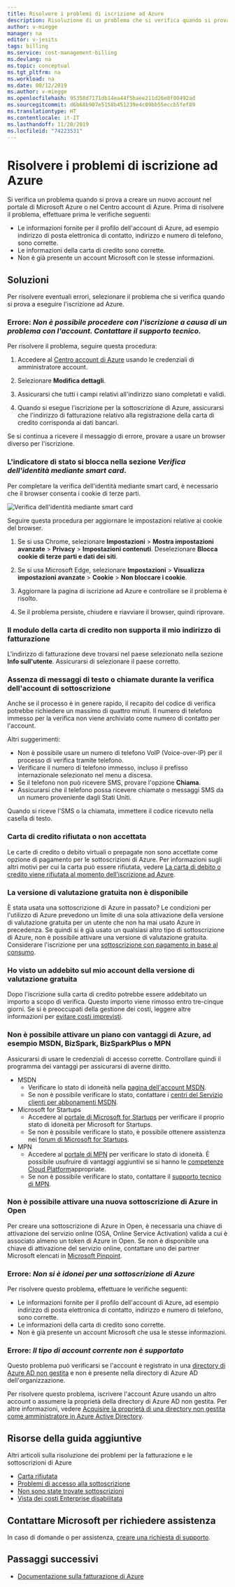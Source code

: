 ```yaml
---
title: Risolvere i problemi di iscrizione ad Azure
description: Risoluzione di un problema che si verifica quando si prova a creare un nuovo account nel portale o nel Centro account di Microsoft Azure.
author: v-miegge
manager: na
editor: v-jesits
tags: billing
ms.service: cost-management-billing
ms.devlang: na
ms.topic: conceptual
ms.tgt_pltfrm: na
ms.workload: na
ms.date: 08/12/2019
ms.author: v-miegge
ms.openlocfilehash: 95358d7171db14ea44f5baee211d26e8f00492ad
ms.sourcegitcommit: d6b68b907e5158b451239e4c09bb55eccb5fef89
ms.translationtype: HT
ms.contentlocale: it-IT
ms.lasthandoff: 11/20/2019
ms.locfileid: "74223531"
---
```

# <a name="troubleshoot-azure-sign-up"></a>Risolvere i problemi di iscrizione ad Azure

Si verifica un problema quando si prova a creare un nuovo account nel portale di Microsoft Azure o nel Centro account di Azure. Prima di risolvere il problema, effettuare prima le verifiche seguenti:

- Le informazioni fornite per il profilo dell'account di Azure, ad esempio indirizzo di posta elettronica di contatto, indirizzo e numero di telefono, sono corrette.
- Le informazioni della carta di credito sono corrette.
- Non è già presente un account Microsoft con le stesse informazioni.

## <a name="resolutions"></a>Soluzioni

Per risolvere eventuali errori, selezionare il problema che si verifica quando si prova a eseguire l'iscrizione ad Azure.

### <a name="error-we-cannot-proceed-with-sign-up-due-to-an-issue-with-your-account-please-contact-billing-support"></a>Errore: *Non è possibile procedere con l'iscrizione a causa di un problema con l'account. Contattare il supporto tecnico.*

Per risolvere il problema, seguire questa procedura:

1. Accedere al [Centro account di Azure](https://account.azure.com/Profile) usando le credenziali di amministratore account.

2. Selezionare **Modifica dettagli**.

3. Assicurarsi che tutti i campi relativi all'indirizzo siano completati e validi.

4. Quando si esegue l'iscrizione per la sottoscrizione di Azure, assicurarsi che l'indirizzo di fatturazione relativo alla registrazione della carta di credito corrisponda ai dati bancari.

Se si continua a ricevere il messaggio di errore, provare a usare un browser diverso per l'iscrizione.

### <a name="progress-bar-hangs-in-identity-verification-by-card-section"></a>L'indicatore di stato si blocca nella sezione *Verifica dell'identità mediante smart card*.

Per completare la verifica dell'identità mediante smart card, è necessario che il browser consenta i cookie di terze parti.

![Verifica dell'identità mediante smart card](./media/billing-troubleshoot-azure-sign-up/identify-verification-by-card.png)
 
Seguire questa procedura per aggiornare le impostazioni relative ai cookie del browser.

1. Se si usa Chrome, selezionare **Impostazioni** > **Mostra impostazioni avanzate** > **Privacy** > **Impostazioni contenuti**. Deselezionare **Blocca cookie di terze parti e dati dei siti**.

2. Se si usa Microsoft Edge, selezionare **Impostazioni** > **Visualizza impostazioni avanzate** > **Cookie** > **Non bloccare i cookie**.

3. Aggiornare la pagina di iscrizione ad Azure e controllare se il problema è risolto.

4. Se il problema persiste, chiudere e riavviare il browser, quindi riprovare.

### <a name="credit-card-form-doesnt-support-my-billing-address"></a>Il modulo della carta di credito non supporta il mio indirizzo di fatturazione

L'indirizzo di fatturazione deve trovarsi nel paese selezionato nella sezione **Info sull'utente**. Assicurarsi di selezionare il paese corretto.

### <a name="no-text-messages-or-calls-during-sign-up-account-verification"></a>Assenza di messaggi di testo o chiamate durante la verifica dell'account di sottoscrizione

Anche se il processo è in genere rapido, il recapito del codice di verifica potrebbe richiedere un massimo di quattro minuti. Il numero di telefono immesso per la verifica non viene archiviato come numero di contatto per l'account.

Altri suggerimenti:

- Non è possibile usare un numero di telefono VoIP (Voice-over-IP) per il processo di verifica tramite telefono.
- Verificare il numero di telefono immesso, incluso il prefisso internazionale selezionato nel menu a discesa.
- Se il telefono non può ricevere SMS, provare l'opzione **Chiama**.
- Assicurarsi che il telefono possa ricevere chiamate o messaggi SMS da un numero proveniente dagli Stati Uniti.

Quando si riceve l'SMS o la chiamata, immettere il codice ricevuto nella casella di testo.

### <a name="credit-card-declined-or-not-accepted"></a>Carta di credito rifiutata o non accettata

Le carte di credito o debito virtuali o prepagate non sono accettate come opzione di pagamento per le sottoscrizioni di Azure. Per informazioni sugli altri motivi per cui la carta può essere rifiutata, vedere [La carta di debito o credito viene rifiutata al momento dell'iscrizione ad Azure](https://support.microsoft.com/help/4042960).

### <a name="free-trial-is-not-available"></a>La versione di valutazione gratuita non è disponibile

È stata usata una sottoscrizione di Azure in passato? Le condizioni per l'utilizzo di Azure prevedono un limite di una sola attivazione della versione di valutazione gratuita per un utente che non ha mai usato Azure in precedenza. Se quindi si è già usato un qualsiasi altro tipo di sottoscrizione di Azure, non è possibile attivare una versione di valutazione gratuita. Considerare l'iscrizione per una [sottoscrizione con pagamento in base al consumo](https://azure.microsoft.com/offers/ms-azr-0003p/).

### <a name="i-saw-a-charge-on-my-free-trial-account"></a>Ho visto un addebito sul mio account della versione di valutazione gratuita

Dopo l'iscrizione sulla carta di credito potrebbe essere addebitato un importo a scopo di verifica. Questo importo viene rimosso entro tre-cinque giorni. Se si è preoccupati della gestione dei costi, leggere altre informazioni per [evitare costi imprevisti](billing-getting-started.md).

### <a name="cant-activate-azure-benefit-plan-like-msdn-bizspark-bizsparkplus-or-mpn"></a>Non è possibile attivare un piano con vantaggi di Azure, ad esempio MSDN, BizSpark, BizSparkPlus o MPN

Assicurarsi di usare le credenziali di accesso corrette. Controllare quindi il programma dei vantaggi per assicurarsi di averne diritto.

- MSDN 
  - Verificare lo stato di idoneità nella [pagina dell'account MSDN](https://msdn.microsoft.com/subscriptions/manage/default.aspx).
  - Se non è possibile verificare lo stato, contattare i [centri del Servizio clienti per abbonamenti MSDN](https://msdn.microsoft.com/library/aa493452.aspx).
- Microsoft for Startups
  - Accedere al [portale di Microsoft for Startups](https://startups.microsoft.com/#start-two) per verificare il proprio stato di idoneità per Microsoft for Startups.
  - Se non è possibile verificare lo stato, è possibile ottenere assistenza nei [forum di Microsoft for Startups](https://www.microsoftpartnercommunity.com/t5/Microsoft-for-Startups/ct-p/Microsoft_Startups).
- MPN 
  - Accedere al [portale di MPN](https://mspartner.microsoft.com/Pages/Locale.aspx) per verificare lo stato di idoneità. È possibile usufruire di vantaggi aggiuntivi se si hanno le [competenze Cloud Platform](https://mspartner.microsoft.com/pages/membership/cloud-platform-competency.aspx)appropriate.
  - Se non è possibile verificare lo stato, contattare il [supporto tecnico di MPN](https://mspartner.microsoft.com/Pages/Support/Premium/contact-support.aspx).

### <a name="cant-activate-new-azure-in-open-subscription"></a>Non è possibile attivare una nuova sottoscrizione di Azure in Open

Per creare una sottoscrizione di Azure in Open, è necessaria una chiave di attivazione del servizio online (OSA, Online Service Activation) valida a cui è associato almeno un token di Azure in Open. Se non è disponibile una chiave di attivazione del servizio online, contattare uno dei partner Microsoft elencati in [Microsoft Pinpoint](https://pinpoint.microsoft.com/).

### <a name="error-you-are-not-eligible-for-an-azure-subscription"></a>Errore: *Non si è idonei per una sottoscrizione di Azure*

Per risolvere questo problema, effettuare le verifiche seguenti:

- Le informazioni fornite per il profilo dell'account di Azure, ad esempio indirizzo di posta elettronica di contatto, indirizzo e numero di telefono, sono corrette.
- Le informazioni della carta di credito sono corrette.
- Non è già presente un account Microsoft che usa le stesse informazioni.

### <a name="error-your-current-account-type-is-not-supported"></a>Errore: *Il tipo di account corrente non è supportato*

Questo problema può verificarsi se l'account è registrato in una [directory di Azure AD non gestita](../active-directory/users-groups-roles/directory-self-service-signup.md) e non è presente nella directory di Azure AD dell'organizzazione. 

Per risolvere questo problema, iscrivere l'account Azure usando un altro account o assumere la proprietà della directory di Azure AD non gestita. Per altre informazioni, vedere [Acquisire la proprietà di una directory non gestita come amministratore in Azure Active Directory](../active-directory/users-groups-roles/domains-admin-takeover.md).
 
## <a name="additional-help-resources"></a>Risorse della guida aggiuntive

Altri articoli sulla risoluzione dei problemi per la fatturazione e le sottoscrizioni di Azure

- [Carta rifiutata](billing-troubleshoot-declined-card.md)
- [Problemi di accesso alla sottoscrizione](billing-troubleshoot-sign-in-issue.md)
- [Non sono state trovate sottoscrizioni](billing-no-subscriptions-found.md)
- [Vista dei costi Enterprise disabilitata](billing-enterprise-mgmt-grp-troubleshoot-cost-view.md)

## <a name="contact-us-for-help"></a>Contattare Microsoft per richiedere assistenza

In caso di domande o per assistenza, [creare una richiesta di supporto](https://ms.portal.azure.com/#blade/Microsoft_Azure_Support/HelpAndSupportBlade/newsupportrequest).

## <a name="next-steps"></a>Passaggi successivi

- [Documentazione sulla fatturazione di Azure](index.md)
